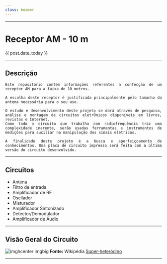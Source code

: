 ```yaml
---
class: beamer
---
```


---

# Receptor AM - 10 m

{{ post.date_today }}

<style>

.slide { 
background:url(' ') no-repeat center center fixed;
background-size: cover;
}

.slide_type_title {
backgroud: slategrey;
}
</style>

---

<div markdown='1' style='text-align: justify; text-justify: inter-word;'>

## Descrição
    
    Este repositório contém informações referentes a confecção de um receptor AM para a faixa de 10 metros.
    
    A escolha deste receptor é justificada principalmente pelo tamanho da antena necessária para o seu uso.
    
    O estudo e desenvolvimento deste projeto se dará através de pesquisa, análise e montagem de circuitos eletrÔnicos disponíveis em livros, revistas e Internet.
    Como todo o circuito que trabalha com radiofrequência traz uma complexidade inerente, serão usadas ferramentas e instrumentos de medições para auxiliar na manipulação dos sinais elétricos.
    
    A finalidade deste projeto é a busca e aperfeiçoamento de conhecimentos. Uma placa de circuito impresso será feita com a última versão do circuito desenvolvido. 
    
</div>

---

<div markdown='1' style='text-align: justify; text-justify: inter-word;'>

## Circuitos

- Antena
- Filtro de entrada
- Amplificador de RF
- Oscilador
- Misturador
- Amplificador Sintonizado
- Detector/Demodulador
- Amplificador de Áudio

</div>

---

<div markdown='1' style='text-align: justify; text-justify: inter-word;'>

## Visão Geral do Circuito

<div markdown='1' style='text-align: justify; text-justify: inter-word;'>

![imghcenter imgbig](https://upload.wikimedia.org/wikipedia/commons/1/1b/Superheterodino.jpg)
**Fonte:** Wikipédia [Super-heteródino](https://pt.wikipedia.org/wiki/Super-heter%C3%B3dino#)

</div>
</div>

---
